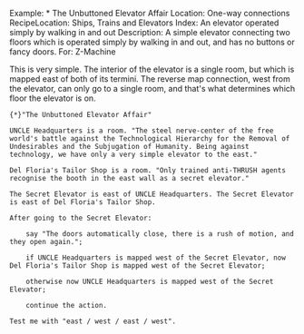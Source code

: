 Example: * The Unbuttoned Elevator Affair
Location: One-way connections
RecipeLocation: Ships, Trains and Elevators
Index: An elevator operated simply by walking in and out
Description: A simple elevator connecting two floors which is operated simply by walking in and out, and has no buttons or fancy doors.
For: Z-Machine

  
This is very simple. The interior of the elevator is a single room, but which is mapped east of both of its termini. The reverse map connection, west from the elevator, can only go to a single room, and that's what determines which floor the elevator is on.

  

``` inform7
{*}"The Unbuttoned Elevator Affair"

UNCLE Headquarters is a room. "The steel nerve-center of the free world's battle against the Technological Hierarchy for the Removal of Undesirables and the Subjugation of Humanity. Being against technology, we have only a very simple elevator to the east."

Del Floria's Tailor Shop is a room. "Only trained anti-THRUSH agents recognise the booth in the east wall as a secret elevator."

The Secret Elevator is east of UNCLE Headquarters. The Secret Elevator is east of Del Floria's Tailor Shop.

After going to the Secret Elevator:

	say "The doors automatically close, there is a rush of motion, and they open again.";

	if UNCLE Headquarters is mapped west of the Secret Elevator, now Del Floria's Tailor Shop is mapped west of the Secret Elevator;

	otherwise now UNCLE Headquarters is mapped west of the Secret Elevator;

	continue the action.

Test me with "east / west / east / west".
```

